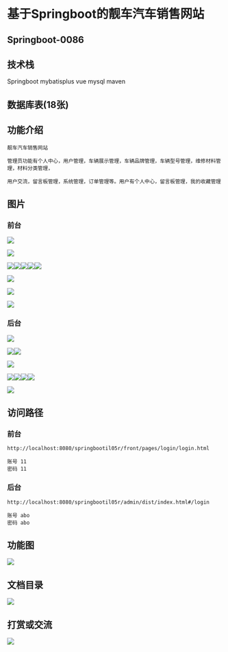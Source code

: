 # 基于Springboot的靓车汽车销售网站

## Springboot-0086



## 技术栈

Springboot mybatisplus vue mysql maven



## 数据库表(18张)



## 功能介绍

```properties
靓车汽车销售网站

管理员功能有个人中心，用户管理，车辆展示管理，车辆品牌管理，车辆型号管理，维修材料管理，材料分类管理，

用户交流，留言板管理，系统管理，订单管理等。用户有个人中心，留言板管理，我的收藏管理
```



## 图片

### 前台

![](./images/1.jpg)

![](./images/2.jpg)





![](./images/3.jpg)![](./images/4.jpg)![](./images/5.jpg)![](./images/6.jpg)![](./images/7.jpg)

![](./images/8.jpg)

![](./images/9.jpg)

![](./images/10.jpg)

### 后台

![](./images/11.jpg)

![](./images/12.jpg)![](./images/13.jpg)

![](./images/14.jpg)

![](./images/15.jpg)![](./images/16.jpg)![](./images/17.jpg)![](./images/18.jpg)

![](./images/19.jpg)





## 访问路径

### 前台

```properties
http://localhost:8080/springbootil05r/front/pages/login/login.html

账号 11
密码 11
```

### 后台

```properties
http://localhost:8080/springbootil05r/admin/dist/index.html#/login

账号 abo
密码 abo
```





## 功能图

![](./images/gn.jpg)



## 文档目录

![](./images/wd.jpg)



## 打赏或交流

![](./images/vx.jpg)







